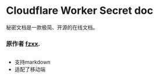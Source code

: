 # Cloudflare Worker Secret doc
秘密文档是一款极简、开源的在线文档。

### 原作者 [fzxx](https://github.com/fzxx/Cloudflare-Worker-Secret-doc/).

##

- 支持markdown
- 适配了移动端